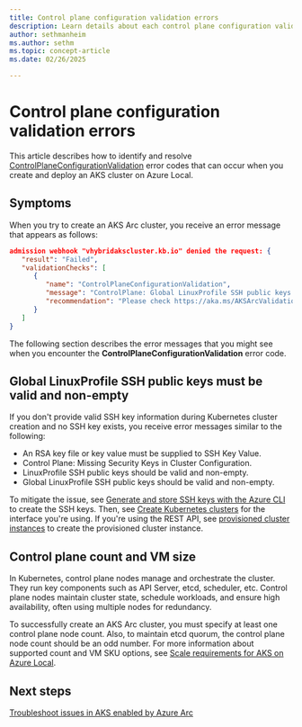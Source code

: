 ```yaml
---
title: Control plane configuration validation errors
description: Learn details about each control plane configuration validation error.
author: sethmanheim
ms.author: sethm
ms.topic: concept-article
ms.date: 02/26/2025

---
```


# Control plane configuration validation errors

This article describes how to identify and resolve [ControlPlaneConfigurationValidation](configure-ssh-keys.md) error codes that can occur when you create and deploy an AKS cluster on Azure Local.

## Symptoms

When you try to create an AKS Arc cluster, you receive an error message that appears as follows:

```json
admission webhook "vhybridakscluster.kb.io" denied the request: { 
   "result": "Failed", 
   "validationChecks": [ 
      { 
         "name": "ControlPlaneConfigurationValidation", 
         "message": "ControlPlane: Global LinuxProfile SSH public keys should be valid and non-empty. ssh: no key found", 
         "recommendation": "Please check https://aka.ms/AKSArcValidationErrors/ControlPlaneConfigurationValidation for recommendations" 
      } 
   ] 
}
```

The following section describes the error messages that you might see when you encounter the **ControlPlaneConfigurationValidation** error code.

## Global LinuxProfile SSH public keys must be valid and non-empty

If you don't provide valid SSH key information during Kubernetes cluster creation and no SSH key exists, you receive error messages similar to the following:

- An RSA key file or key value must be supplied to SSH Key Value.
- Control Plane: Missing Security Keys in Cluster Configuration.
- LinuxProfile SSH public keys should be valid and non-empty.
- Global LinuxProfile SSH public keys should be valid and non-empty.

To mitigate the issue, see [Generate and store SSH keys with the Azure CLI](/azure/virtual-machines/ssh-keys-azure-cli#generate-new-keys) to create the SSH keys. Then, see [Create Kubernetes clusters](aks-create-clusters-cli.md) for the interface you're using. If you're using the REST API, see [provisioned cluster instances](/rest/api/hybridcontainer/provisioned-cluster-instances) to create the provisioned cluster instance.

## Control plane count and VM size

In Kubernetes, control plane nodes manage and orchestrate the cluster. They run key components such as API Server, etcd, scheduler, etc. Control plane nodes maintain cluster state, schedule workloads, and ensure high availability, often using multiple nodes for redundancy.

To successfully create an AKS Arc cluster, you must specify at least one control plane node count. Also, to maintain etcd quorum, the control plane node count should be an odd number. For more information about supported count and VM SKU options, see [Scale requirements for AKS on Azure Local](scale-requirements.md#support-count-for-aks-on-azure-local).

## Next steps

[Troubleshoot issues in AKS enabled by Azure Arc](aks-troubleshoot.md)
